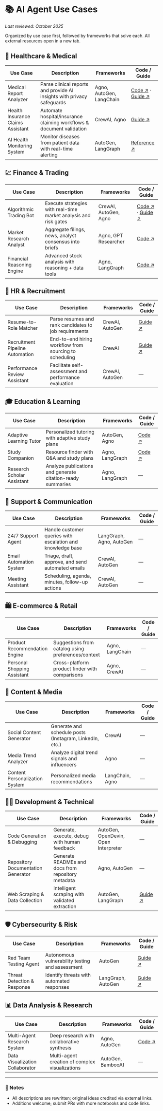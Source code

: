# 📚 AI Agent Use Cases

_Last reviewed: October 2025_

Organized by use case first, followed by frameworks that solve each. All external resources open in a new tab.

## 🏥 Healthcare & Medical

| Use Case | Description | Frameworks | Code / Guide |
|---|---|---|---|
| Medical Report Analyzer | Parse clinical reports and provide AI insights with privacy safeguards | Agno, AutoGen, LangChain | <a href="https://github.com/LibertFan/AI_Hospital" target="_blank" rel="noopener noreferrer">Code ↗</a> · <a href="https://aws-samples.github.io/amazon-bedrock-agents-healthcare-lifesciences/" target="_blank" rel="noopener noreferrer">Guide ↗</a> |
| Health Insurance Claims Assistant | Automate hospital/insurance claiming workflows & document validation | CrewAI, Agno | <a href="https://aws-samples.github.io/amazon-bedrock-agents-healthcare-lifesciences/guides/" target="_blank" rel="noopener noreferrer">Guide ↗</a> |
| AI Health Monitoring System | Monitor diseases from patient data with real-time alerting | AutoGen, LangGraph | <a href="https://arxiv.org/html/2407.02483v2" target="_blank" rel="noopener noreferrer">Reference ↗</a> |

## 💹 Finance & Trading

| Use Case | Description | Frameworks | Code / Guide |
|---|---|---|---|
| Algorithmic Trading Bot | Execute strategies with real-time market analysis and risk gates | CrewAI, AutoGen, Agno | <a href="https://github.com/AI4Finance-Foundation/FinRobot" target="_blank" rel="noopener noreferrer">Code ↗</a> · <a href="https://www.youtube.com/watch?v=izW4abxIWe8" target="_blank" rel="noopener noreferrer">Guide ↗</a> |
| Market Research Analyst | Aggregate filings, news, analyst consensus into briefs | Agno, GPT Researcher | <a href="https://github.com/assafelovic/gpt-researcher" target="_blank" rel="noopener noreferrer">Code ↗</a> |
| Financial Reasoning Engine | Advanced stock analysis with reasoning + data tools | Agno, LangGraph | <a href="https://github.com/NirDiamant/GenAI_Agents" target="_blank" rel="noopener noreferrer">Code ↗</a> |

## 👥 HR & Recruitment

| Use Case | Description | Frameworks | Code / Guide |
|---|---|---|---|
| Resume-to-Role Matcher | Parse resumes and rank candidates to job requirements | CrewAI, AutoGen | <a href="https://www.make.com/en/how-to-guides/ai-recruiting-agent" target="_blank" rel="noopener noreferrer">Guide ↗</a> |
| Recruitment Pipeline Automation | End-to-end hiring workflow from sourcing to scheduling | CrewAI | <a href="https://www.uipath.com/solutions/department/hr-automation" target="_blank" rel="noopener noreferrer">Guide ↗</a> |
| Performance Review Assistant | Facilitate self-assessment and performance evaluation | CrewAI, AutoGen | — |

## 🎓 Education & Learning

| Use Case | Description | Frameworks | Code / Guide |
|---|---|---|---|
| Adaptive Learning Tutor | Personalized tutoring with adaptive study plans | AutoGen, Agno | <a href="https://github.com/microsoft/ai-agents-for-beginners" target="_blank" rel="noopener noreferrer">Code ↗</a> |
| Study Companion | Resource finder with Q&A and study plans | Agno, LangGraph | <a href="https://github.com/NirDiamant/GenAI_Agents" target="_blank" rel="noopener noreferrer">Code ↗</a> |
| Research Scholar Assistant | Analyze publications and generate citation-ready summaries | Agno, LangGraph | — |

## 💬 Support & Communication

| Use Case | Description | Frameworks | Code / Guide |
|---|---|---|---|
| 24/7 Support Agent | Handle customer queries with escalation and knowledge base | LangGraph, Agno, AutoGen | — |
| Email Automation System | Triage, draft, approve, and send automated emails | CrewAI, AutoGen | — |
| Meeting Assistant | Scheduling, agenda, minutes, follow-up actions | CrewAI, AutoGen | — |

## 🛍️ E-commerce & Retail

| Use Case | Description | Frameworks | Code / Guide |
|---|---|---|---|
| Product Recommendation Engine | Suggestions from catalog using preferences/context | Agno, LangChain | — |
| Personal Shopping Assistant | Cross-platform product finder with comparisons | Agno, CrewAI | — |

## 📰 Content & Media

| Use Case | Description | Frameworks | Code / Guide |
|---|---|---|---|
| Social Content Generator | Generate and schedule posts (Instagram, LinkedIn, etc.) | CrewAI | — |
| Media Trend Analyzer | Analyze digital trend signals and influencers | Agno | — |
| Content Personalization System | Personalized media recommendations | LangChain, Agno | — |

## 🧑‍💻 Development & Technical

| Use Case | Description | Frameworks | Code / Guide |
|---|---|---|---|
| Code Generation & Debugging | Generate, execute, debug with human feedback | AutoGen, OpenDevin, Open Interpreter | — |
| Repository Documentation Generator | Generate READMEs and docs from repository metadata | Agno, AutoGen | — |
| Web Scraping & Data Collection | Intelligent scraping with validated extraction | AutoGen, LangGraph | <a href="https://blog.apify.com/ai-web-scraping-python/" target="_blank" rel="noopener noreferrer">Guide ↗</a> |

## 🛡️ Cybersecurity & Risk

| Use Case | Description | Frameworks | Code / Guide |
|---|---|---|---|
| Red Team Testing Agent | Autonomous vulnerability testing and assessment | AutoGen | <a href="https://blogs.cisco.com/security/ai-agent-for-color-red" target="_blank" rel="noopener noreferrer">Guide ↗</a> |
| Threat Detection & Response | Identify threats with automated responses | LangGraph, AutoGen | <a href="https://radiantsecurity.ai/learn/ai-agents/" target="_blank" rel="noopener noreferrer">Guide ↗</a> |

## 📊 Data Analysis & Research

| Use Case | Description | Frameworks | Code / Guide |
|---|---|---|---|
| Multi-Agent Research System | Deep research with collaborative synthesis | Agno, AutoGen | <a href="https://github.com/microsoft/ai-agents-for-beginners" target="_blank" rel="noopener noreferrer">Code ↗</a> |
| Data Visualization Collaborator | Multi-agent creation of complex visualizations | AutoGen, BambooAI | — |

---

### 🔧 Notes
- All descriptions are rewritten; original ideas credited via external links.
- Additions welcome; submit PRs with more notebooks and code links.
